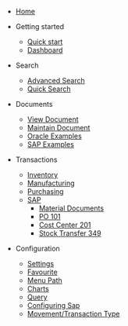 - [Home](/)

- Getting started

  - [Quick start](/quickstart/)
  - [Dashboard](/dashboard/)
  
- Search
  - [Advanced Search](/search/)
  - [Quick Search](/search/?id=quick-search)

- Documents
  - [View Document](/document/?id=view-document)
  - [Maintain Document](/document/?id=maintain-document)
  - [Oracle Examples](/document/examples/oracle/)
  - [SAP Examples](/document/examples/sap/)

- Transactions
  - [Inventory](/transaction/?id=inventory-transactions)
  - [Manufacturing](/transaction/?id=manufacturing-transactions)
  - [Purchasing](/transaction/po/)
  - [SAP](/transaction/sap/)
    - [Material Documents](/transaction/sap/?id=material-documents)
    - [PO 101](/transaction/sap/?id=receipt-for-po-101)
    - [Cost Center 201](/transaction/sap/?id=issue-for-cost-center-201)
    - [Stock Transfer 349](/transaction/sap/?id=issue-for-cost-center-201)

- Configuration
  - [Settings](/configuration/?id=settings) 
  - [Favourite](/configuration/?id=favourite)
  - [Menu Path](/configuration/?id=menu-path)
  - [Charts](/configuration/?id=charts)
  - [Query](/configuration/?id=query)
  - [Configuring Sap](/configuration/sap/?id=configuring-sap)
  - [Movement/Transaction Type](/configuration/sap/new_movement_type/)
